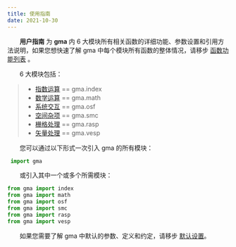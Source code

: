 ```yaml
---
title: 使用指南
date: 2021-10-30
---
```


**&emsp;&emsp;用户指南** 为 **gma** 内 6 大模块所有相关函数的详细功能、参数设置和引用方法说明，如果您想快速了解 gma 中每个模块所有函数的整体情况，请移步 [函数功能列表](/Functions/Function.html) 。

&emsp;&emsp;6 大模块包括：

>+ [指数运算](indexc.html) == gma.index
>+ [数学运算](math.html) == gma.math
>+ [系统交互](osf.html) == gma.osf
>+ [空间杂项](smc.html) == gma.smc
>+ [栅格处理](rasp.html) == gma.rasp
>+ [矢量处理](vesp.html) == gma.vesp

&emsp;&emsp;您可以通过以下形式一次引入 gma 的所有模块：

```python
 import gma
```
&emsp;&emsp;或引入其中一个或多个所需模块：

```python
from gma import index
from gma import math
from gma import osf
from gma import smc
from gma import rasp
from gma import vesp
```

&emsp;&emsp;如果您需要了解 gma 中默认的参数、定义和约定，请移步 [默认设置](/Functions/Default.html)。